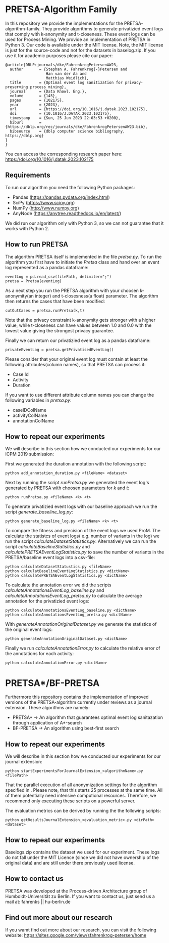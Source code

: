 # PRETSA-Algorithm Family
In this repository we provide the implementations for the PRETSA-algorithm-family. They provide algorithms to generate privatizied event logs that comply with k-anonymity and t-closeness. These event logs can be used for Process Mining. We provide an implementation of PRETSA in Python 3. Our code is available under the MIT license. Note, the MIT license is just for the source-code and not for the datasets in baselog.zip. If you use it for academic purposes please cite our paper:
```
@article{DBLP:journals/dke/FahrenkrogPetersenAW23,
  author       = {Stephan A. Fahrenkrog{-}Petersen and
                  Han van der Aa and
                  Matthias Weidlich},
  title        = {Optimal event log sanitization for privacy-preserving process mining},
  journal      = {Data Knowl. Eng.},
  volume       = {145},
  pages        = {102175},
  year         = {2023},
  url          = {https://doi.org/10.1016/j.datak.2023.102175},
  doi          = {10.1016/J.DATAK.2023.102175},
  timestamp    = {Sun, 25 Jun 2023 22:03:53 +0200},
  biburl       = {https://dblp.org/rec/journals/dke/FahrenkrogPetersenAW23.bib},
  bibsource    = {dblp computer science bibliography, https://dblp.org}
}
}
```
You can access the corresponding research paper here:
https://doi.org/10.1016/j.datak.2023.102175

## Requirements
To run our algorithm you need the following Python packages:
- Pandas (https://pandas.pydata.org/index.html)
- SciPy (https://www.scipy.org)
- NumPy (http://www.numpy.org)
- AnyNode (https://anytree.readthedocs.io/en/latest/)

We did run our algorithm only with Python 3, so we can not guarantee that it works with Python 2.

## How to run PRETSA

The algorithm PRETSA itself is implemented in the file *pretsa.py*. To run the algorithm you first have to initiate the *Pretsa* class and hand over an event log represented as a pandas dataframe:
```
eventLog = pd.read_csv(filePath, delimiter=";")
pretsa = Pretsa(eventLog)
```
As a next step you run the PRETSA algorithm with your choosen k-anonymity(an integer) and t-closesness(a float) parameter. The algorithm then returns the cases that have been modified:
```
cutOutCases = pretsa.runPretsa(k,t)
```
Note that the privacy constraint k-anonymity gets stronger with a higher value, while t-closeness can have values between 1.0 and 0.0 with the lowest value giving the strongest privacy guarantee.

Finally we can return our privatizied event log as a pandas dataframe:
```
privateEventLog = pretsa.getPrivatisedEventLog()
```

Please consider that your original event log must contain at least the following attributes(column names), so that PRETSA can process it:
- Case Id
- Activity
- Duration

If you want to use different attribute column names you can change the following variables in *pretsa.py*:
- caseIDColName
- activityColName
- annotationColName

## How to repeat our experiments

We will describe in this section how we conducted our experiments for our ICPM 2019 submission:

First we generated the duration annotation with the following script:
```
python add_annotation_duration.py <fileName> <dataset>
```

Next by running the script *runPretsa.py* we generated the event log's generated by PRETSA with choosen parameters for *k* and *t*:
```
python runPretsa.py <fileName> <k> <t>
```
To generate privatizied event logs with our baseline approach we run the script *generate_baseline_log.py*:
```
python generate_baseline_log.py <fileName> <k> <t>
```

To compare the fitness and precision of the event logs we used ProM. The calculate the statistcs of event logs( e.g. number of variants in the log) we run the script *calculateDatasetStatistics.py*. Alternatively we can run the script *calculateBaselineStatistics.py* and *calculatePRETSAEventLogStatistics.py* to save the number of variants in the PRETSA/baseline event logs into a csv-file:
```
python calculateDatasetStatustics.py <fileName>
python calculatBaselineEventLogStatistics.py <dictName>
python calculatePRETSAEventLogStatistics.py <dictName>
```

To calculate the annotation error we did the scripts *calculateAnnotationsEventLog_baseline.py* and *calculateAnnotationsEventLog_pretsa.py* to calculate the average annotation for the privatizied event logs:
```
python calculateAnnotationsEventLog_baseline.py <dictName>
python calculateAnnotationsEventLog_pretsa.py <dictName>
```

With *generateAnnotationOriginalDataset.py* we generate the statistics of the original event logs:
```
python generateAnnotationOriginalDataset.py <dictName>
```

Finally we run *calculateAnnotationError.py* to calculate the relative error of the annotations for each activity:
```
python calculateAnnotationError.py <dictName>
```
# PRETSA*/BF-PRETSA
Furthermore this repository contains the implementation of improved versions of the PRETSA-algorithm currently under reviews as a journal extension. These algorithms are namely:
- PRETSA* -> An algorithm that guarantees optimal event log sanitazation through application of A*-search
- BF-PRETSA -> An algorithm using best-first search

## How to repeat our experiments

We will describe in this section how we conducted our experiments for our journal extension:
```
python startExperimentsForJournalExtension_<algorithmName>.py <filePath>
```
That the parallel execution of all anonymization settings for the algorithm specified in <algorithmName>. Please note, that this starts 25 processes at the same time. All of them potentially need intensive computional resources. Therefore, we recommend only executing these scripts on a powerful server.
 
The evaluation metrics can be derived by running the the following scripts:
```
python getResultsJournalExtension_<evaluation_metric>.py <dirPath> <dataset> 
```
## How to repeat our experiments
Baselogs.zip contains the dataset we used for our experiment. These logs do not fall under the MIT Licence (since we did not have ownership of the original data) and are still under there previously used license.
  
## How to contact us
PRETSA was developed at the Process-driven Architecture group of Humboldt-Universität zu Berlin. If you want to contact us, just send us a mail at: fahrenks || hu-berlin.de
  
## Find out more about our research
If you wamt find out more about our research, you can visit the following website: 
https://sites.google.com/view/sfahrenkrog-petersen/home
